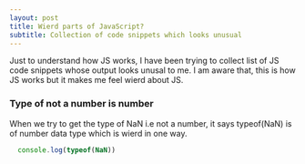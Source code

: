 ```yaml
---
layout: post
title: Wierd parts of JavaScript?
subtitle: Collection of code snippets which looks unusual
---
```


Just to understand how JS works, I have been trying to collect list of JS code snippets whose output looks unusal to me. 
I am aware that, this is how JS works but it makes me feel wierd about JS. 

### Type of not a number is number
When we try to get the type of NaN i.e not a number, it says typeof(NaN) is of number data type which is wierd in one way.

```javascript
  console.log(typeof(NaN))
```
